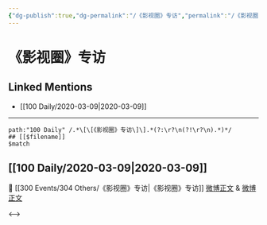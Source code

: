 ```yaml
---
{"dg-publish":true,"dg-permalink":"/《影视圈》专访","permalink":"/《影视圈》专访/","created":"2023-04-03T13:13:05.000+08:00","updated":"2023-04-10T16:50:04.000+08:00"}
---
```


# 《影视圈》专访

## Linked Mentions
- [[100 Daily/2020-03-09\|2020-03-09]]


---

```expander
path:"100 Daily" /.*\[\[《影视圈》专访\]\].*(?:\r?\n(?!\r?\n).*)*/
## [[$filename]]
$match
```
## [[100 Daily/2020-03-09\|2020-03-09]]
🎥 [[300 Events/304 Others/《影视圈》专访\|《影视圈》专访]]
[微博正文](https://m.weibo.cn/6466290670/4480658552896075) & [微博正文](https://m.weibo.cn/6466290670/4480686566445504)

<-->